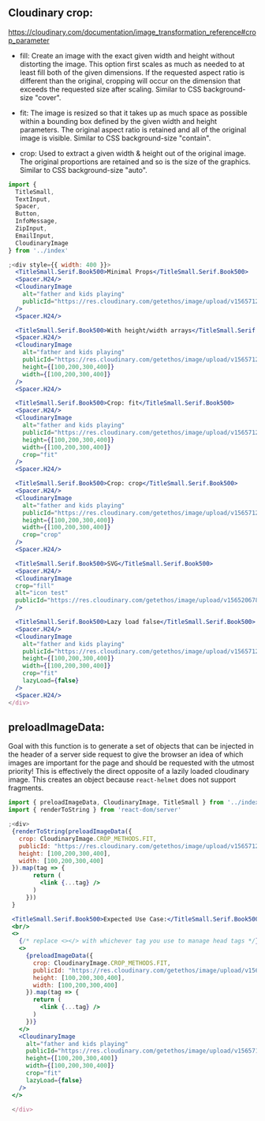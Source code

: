 
 ## Cloudinary crop:
  https://cloudinary.com/documentation/image_transformation_reference#crop_parameter

* fill: Create an image with the exact given width and height without distorting the
      image. This option first scales as much as needed to at least fill both of the
      given dimensions. If the requested aspect ratio is different than the original,
      cropping will occur on the dimension that exceeds the requested size after scaling.
      Similar to CSS background-size "cover".

* fit: The image is resized so that it takes up as much space as possible within
      a bounding box defined by the given width and height parameters. The original
      aspect ratio is retained and all of the original image is visible.
      Similar to CSS background-size "contain".

* crop: Used to extract a given width & height out of the original image. The original
      proportions are retained and so is the size of the graphics.
      Similar to CSS background-size "auto".

```jsx
import {
  TitleSmall,
  TextInput,
  Spacer,
  Button,
  InfoMessage,
  ZipInput,
  EmailInput,
  CloudinaryImage
} from '../index'

;<div style={{ width: 400 }}>
  <TitleSmall.Serif.Book500>Minimal Props</TitleSmall.Serif.Book500>
  <Spacer.H24/>
  <CloudinaryImage
    alt="father and kids playing"
    publicId="https://res.cloudinary.com/getethos/image/upload/v1565712179/01_NEW%20Lifestyle%20%28Rebrand%29/life-insurance-father-and-kids-playing.jpg"
  />
  <Spacer.H24/>

  <TitleSmall.Serif.Book500>With height/width arrays</TitleSmall.Serif.Book500>
  <Spacer.H24/>
  <CloudinaryImage
    alt="father and kids playing"
    publicId="https://res.cloudinary.com/getethos/image/upload/v1565712179/01_NEW%20Lifestyle%20%28Rebrand%29/life-insurance-father-and-kids-playing.jpg"
    height={[100,200,300,400]}
    width={[100,200,300,400]}
  />
  <Spacer.H24/>

  <TitleSmall.Serif.Book500>Crop: fit</TitleSmall.Serif.Book500>
  <Spacer.H24/>
  <CloudinaryImage
    alt="father and kids playing"
    publicId="https://res.cloudinary.com/getethos/image/upload/v1565712179/01_NEW%20Lifestyle%20%28Rebrand%29/life-insurance-father-and-kids-playing.jpg"
    height={[100,200,300,400]}
    width={[100,200,300,400]}
    crop="fit"
  />
  <Spacer.H24/>

  <TitleSmall.Serif.Book500>Crop: crop</TitleSmall.Serif.Book500>
  <Spacer.H24/>
  <CloudinaryImage
    alt="father and kids playing"
    publicId="https://res.cloudinary.com/getethos/image/upload/v1565712179/01_NEW%20Lifestyle%20%28Rebrand%29/life-insurance-father-and-kids-playing.jpg"
    height={[100,200,300,400]}
    width={[100,200,300,400]}
    crop="crop"
  />
  <Spacer.H24/>

  <TitleSmall.Serif.Book500>SVG</TitleSmall.Serif.Book500>
  <Spacer.H24/>
  <CloudinaryImage
  crop="fill"
  alt="icon test"
  publicId="https://res.cloudinary.com/getethos/image/upload/v1565206784/02_Icons/Icon_slot_3_Duckegg_ktjkor.svg"
  />

  <TitleSmall.Serif.Book500>Lazy load false</TitleSmall.Serif.Book500>
  <Spacer.H24/>
  <CloudinaryImage
    alt="father and kids playing"
    publicId="https://res.cloudinary.com/getethos/image/upload/v1565712179/01_NEW%20Lifestyle%20%28Rebrand%29/life-insurance-father-and-kids-playing.jpg"
    height={[100,200,300,400]}
    width={[100,200,300,400]}
    crop="fit"
    lazyLoad={false}
  />
  <Spacer.H24/>
</div>
```

 ## preloadImageData:
 Goal with this function is to generate a set of objects that can be injected in the header of a server side request to give the browser an idea of which images are important for the page and should be requested with the utmost priority! This is effectively the direct opposite of a lazily loaded cloudinary image. This creates an object because `react-helmet` does not support fragments.

 ```jsx
 import { preloadImageData, CloudinaryImage, TitleSmall } from '../index'
 import { renderToString } from 'react-dom/server'

;<div>
  {renderToString(preloadImageData({
    crop: CloudinaryImage.CROP_METHODS.FIT,
    publicId: "https://res.cloudinary.com/getethos/image/upload/v1565712179/01_NEW%20Lifestyle%20%28Rebrand%29/life-insurance-father-and-kids-playing.jpg",
    height: [100,200,300,400],
    width: [100,200,300,400]
  }).map(tag => {
        return (
          <link {...tag} />
        )
      }))
  }

  <TitleSmall.Serif.Book500>Expected Use Case:</TitleSmall.Serif.Book500>
  <br/>
  <>
    {/* replace <></> with whichever tag you use to manage head tags */}
    <>
      {preloadImageData({
        crop: CloudinaryImage.CROP_METHODS.FIT,
        publicId: "https://res.cloudinary.com/getethos/image/upload/v1565712179/01_NEW%20Lifestyle%20%28Rebrand%29/life-insurance-father-and-kids-playing.jpg",
        height: [100,200,300,400],
        width: [100,200,300,400]
      }).map(tag => {
        return (
          <link {...tag} />
        )
      })}
    </>
    <CloudinaryImage
      alt="father and kids playing"
      publicId="https://res.cloudinary.com/getethos/image/upload/v1565712179/01_NEW%20Lifestyle%20%28Rebrand%29/life-insurance-father-and-kids-playing.jpg"
      height={[100,200,300,400]}
      width={[100,200,300,400]}
      crop="fit"
      lazyLoad={false}
    />
  </>

  </div>
 ```